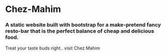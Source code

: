# Chez-Mahim

### A static website built with bootstrap for a make-pretend fancy resto-bar that is the perfect balance of cheap and delicious food.

Treat your taste buds right.. visit Chez Mahim


